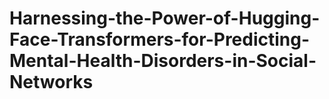 # Harnessing-the-Power-of-Hugging-Face-Transformers-for-Predicting-Mental-Health-Disorders-in-Social-Networks
 
